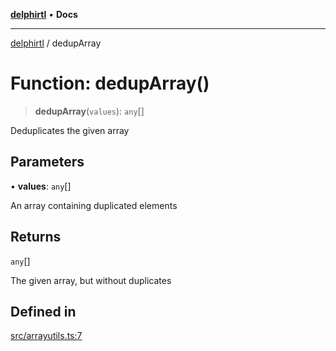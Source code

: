 [**delphirtl**](../README.md) • **Docs**

***

[delphirtl](../globals.md) / dedupArray

# Function: dedupArray()

> **dedupArray**(`values`): `any`[]

Deduplicates the given array

## Parameters

• **values**: `any`[]

An array containing duplicated elements

## Returns

`any`[]

The given array, but without duplicates

## Defined in

[src/arrayutils.ts:7](https://github.com/chuacw/delphirtl/blob/99d8c44e63124381b30b888cd4b51a7f5a9f03a2/src/arrayutils.ts#L7)
